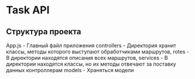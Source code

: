 # Task API

## Структура проекта

App.js - Главный файл приложения
controllers - Директория хранит классы, методы которого выступают обработчиками маршрутов,
rotes - В директории находятся описания всех маршрутов,
services - В директории находятся классы, но их методы отвечают за поставку данных контроллерам 
models - Храняться модели
